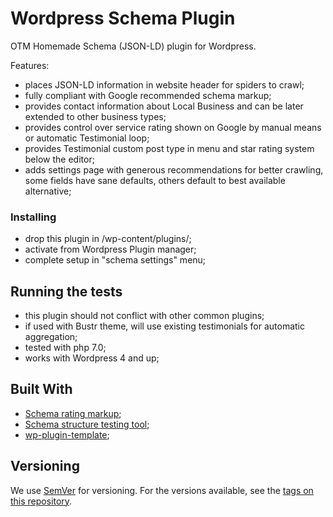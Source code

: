 # Wordpress Schema Plugin

OTM Homemade Schema (JSON-LD) plugin for Wordpress.

Features:
* places JSON-LD information in website header for spiders to crawl;
* fully compliant with Google recommended schema markup;
* provides contact information about Local Business and can be later extended to other business types;
* provides control over service rating shown on Google by manual means or automatic Testimonial loop;
* provides Testimonial custom post type in menu and star rating system below the editor;
* adds settings page with generous recommendations for better crawling, some fields have sane defaults, others default to best available alternative;

### Installing

* drop this plugin in /wp-content/plugins/;
* activate from Wordpress Plugin manager;
* complete setup in "schema settings" menu;

## Running the tests

* this plugin should not conflict with other common plugins;
* if used with Bustr theme, will use existing testimonials for automatic aggregation;
* tested with php 7.0;
* works with Wordpress 4 and up;

## Built With

* [Schema rating markup](https://schema.org/Rating);
* [Schema structure testing tool](https://search.google.com/structured-data/testing-tool);
* [wp-plugin-template](https://github.com/hlashbrooke/WordPress-Plugin-Template);


## Versioning

We use [SemVer](http://semver.org/) for versioning. For the versions available, see the [tags on this repository](https://github.com/your/project/tags).
